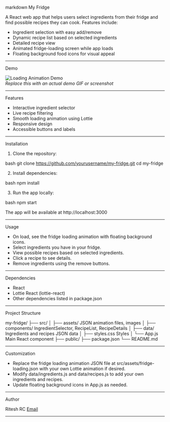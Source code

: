 markdown
 My Fridge

A React web app that helps users select ingredients from their fridge and find possible recipes they can cook. Features include:

- Ingredient selection with easy add/remove
- Dynamic recipe list based on selected ingredients
- Detailed recipe view
- Animated fridge-loading screen while app loads
- Floating background food icons for visual appeal

---

 Demo

![Loading Animation Demo](./assets/fridge-loading-demo.gif)  
*Replace this with an actual demo GIF or screenshot*

---

 Features

- Interactive ingredient selector
- Live recipe filtering
- Smooth loading animation using Lottie
- Responsive design
- Accessible buttons and labels

---

 Installation

1. Clone the repository:

bash
git clone https://github.com/yourusername/my-fridge.git
cd my-fridge


2. Install dependencies:

bash
npm install


3. Run the app locally:

bash
npm start


The app will be available at http://localhost:3000

---

 Usage

* On load, see the fridge loading animation with floating background icons.
* Select ingredients you have in your fridge.
* View possible recipes based on selected ingredients.
* Click a recipe to see details.
* Remove ingredients using the remove buttons.

---

 Dependencies

* React
* Lottie React (lottie-react)
* Other dependencies listed in package.json

---

 Project Structure


my-fridge/
├── src/
│   ├── assets/              JSON animation files, images
│   ├── components/          IngredientSelector, RecipeList, RecipeDetails
│   ├── data/                Ingredients and recipes JSON data
│   ├── styles.css           Styles
│   └── App.js               Main React component
├── public/
├── package.json
└── README.md


---

 Customization

* Replace the fridge loading animation JSON file at src/assets/fridge-loading.json with your own Lottie animation if desired.
* Modify data/ingredients.js and data/recipes.js to add your own ingredients and recipes.
* Update floating background icons in App.js as needed.

---

 Author

Ritesh RC
[Email](mailto:riteshchakramani123@gmail.com)





---


